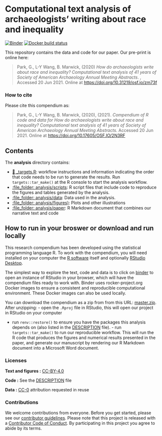 
<!-- README.md is generated from README.Rmd. Please edit that file -->

# Computational text analysis of archaeologists’ writing about race and inequality

<!-- badges: start -->

[![Binder](https://mybinder.org/badge_logo.svg)](https://mybinder.org/v2/gh/parkgayoung/racisminarchy/master?urlpath=rstudio)
[![Docker build
status](https://github.com/parkgayoung/racisminarchy/workflows/.github/workflows/docker-build.yaml/badge.svg)](https://github.com/parkgayoung/racisminarchy/actions)
<!-- badges: end -->

This repository contains the data and code for our paper. Our pre-print
is online here:

> Park, G., L-Y Wang, B. Marwick, (2020) *How do archaeologists write
> about race and inequality? Computational text analysis of 41 years of
> Society of American Archaeology Annual Meeting Abstracts*. , Accessed
> 20 Jun 2021. Online at <https://doi.org/10.31219/osf.io/zm73f>

### How to cite

Please cite this compendium as:

> Park, G., L-Y Wang, B. Marwick, (2020), (2021). *Compendium of R code
> and data for How do archaeologists write about race and inequality?
> Computational text analysis of 41 years of Society of American
> Archaeology Annual Meeting Abstracts*. Accessed 20 Jun 2021. Online at
> <https://doi.org/10.17605/OSF.IO/2N3RF>

## Contents

The **analysis** directory contains:

-   [:dart: \_targets.R](_targets.R): workflow instructions and
    information indicating the order that code needs to be run to
    generate the results. Run `targets::tar_make()` at the R console to
    start the analysis workflow.
-   [:file\_folder: analysis/scripts](/analysis/scripts): R script files
    that include code to reproduce the figures and tables generated by
    the analysis.
-   [:file\_folder: analysis/data](/analysis/data): Data used in the
    analysis.
-   [:file\_folder: analysis/figures)](/analysis/figures): Plots and
    other illustrations
-   [:file\_folder: analysis/paper](/analysis/paper): R Markdown
    document that combines our narrative text and code

## How to run in your broswer or download and run locally

This research compendium has been developed using the statistical
programming language R. To work with the compendium, you will need
installed on your computer the [R
software](https://cloud.r-project.org/) itself and optionally [RStudio
Desktop](https://rstudio.com/products/rstudio/download/).

The simplest way to explore the text, code and data is to click on
[binder](https://mybinder.org/v2/gh/parkgayoung/racisminarchy/master?urlpath=rstudio)
to open an instance of RStudio in your browser, which will have the
compendium files ready to work with. Binder uses rocker-project.org
Docker images to ensure a consistent and reproducible computational
environment. These Docker images can also be used locally.

You can download the compendium as a zip from from this URL:
[master.zip](/archive/master.zip). After unzipping: - open the `.Rproj`
file in RStudio, this will open our project in RStudio on your computer
- run `renv::restore()` to ensure you have the packages this analysis
depends on (also listed in the [DESCRIPTION](/DESCRIPTION) file). - run
`targets::tar_make()` to run our reproducible workflow. This will run
the R code that produces the figures and numerical results presented in
the paper, and generate our manuscript by rendering our R Markdown
document into a Microsoft Word document.

### Licenses

**Text and figures :**
[CC-BY-4.0](http://creativecommons.org/licenses/by/4.0/)

**Code :** See the [DESCRIPTION](DESCRIPTION) file

**Data :** [CC-0](http://creativecommons.org/publicdomain/zero/1.0/)
attribution requested in reuse

### Contributions

We welcome contributions from everyone. Before you get started, please
see our [contributor guidelines](CONTRIBUTING.md). Please note that this
project is released with a [Contributor Code of Conduct](CONDUCT.md). By
participating in this project you agree to abide by its terms.
